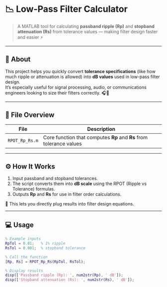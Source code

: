 # 📉 Low-Pass Filter Calculator

> A MATLAB tool for calculating **passband ripple (Rp)** and **stopband attenuation (Rs)** from tolerance values — making filter design faster and easier ⚡

---

## 🧠 About

This project helps you quickly convert **tolerance specifications** (like how much ripple or attenuation is allowed) into **dB values** used in low-pass filter design.  
It’s especially useful for signal processing, audio, or communications engineers looking to size their filters correctly. 🎧📡

---

## 📂 File Overview

| File | Description |
|---|---|
| `RPOT_Rp_Rs.m` | Core function that computes **Rp** and **Rs** from tolerance values |

---

## ⚙️ How It Works

1. Input passband and stopband tolerances.  
2. The script converts them into **dB scale** using the RPOT (Ripple vs Tolerance) formulas.  
3. Outputs **Rp** and **Rs** for use in filter order calculations.  

📌 This lets you directly plug results into filter design equations.

---

## 💻 Usage

```matlab
% Example inputs
RpTol = 0.01;   % 1% ripple
RsTol = 0.001;  % stopband tolerance

% Call the function
[Rp, Rs] = RPOT_Rp_Rs(RpTol, RsTol);

% Display results
disp(['Passband ripple (Rp): ', num2str(Rp), ' dB']);
disp(['Stopband attenuation (Rs): ', num2str(Rs), ' dB']);
